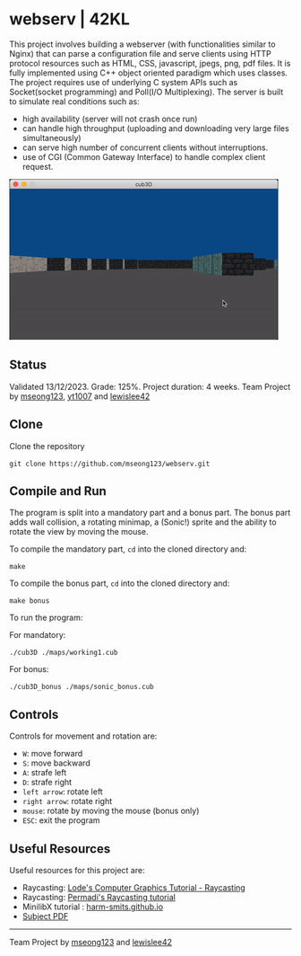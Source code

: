 # webserv | 42KL

This project involves building a webserver (with functionalities similar to Nginx) that can parse a configuration file and serve clients using HTTP protocol resources such as HTML, CSS, javascript, jpegs, png, pdf files. 
It is fully implemented using C++ object oriented paradigm which uses classes. The project requires use of underlying C system APIs such as Socket(socket programming) and Poll(I/O Multiplexing). The server is built
to simulate real conditions such as:
- high availability (server will not crash once run)
- can handle high throughput (uploading and downloading very large files simultaneously)
- can serve high number of concurrent clients without interruptions.
- use of CGI (Common Gateway Interface) to handle complex client request.

![mandatory gif](https://github.com/mseong123/cub3D/blob/edcc79949299fc4c97ee311ca7bee8140a89f2bf/assets/mandatory.gif)

## Status

Validated 13/12/2023. Grade: 125%. Project duration: 4 weeks.
Team Project by [mseong123](https://github.com/mseong123), [yt1007](https://github.com/yt1007) and [lewislee42](https://github.com/lewislee42)

## Clone

Clone the repository

```
git clone https://github.com/mseong123/webserv.git
```

## Compile and Run

The program is split into a mandatory part and a bonus part. The bonus part adds wall collision, a rotating minimap, a (Sonic!) sprite and the ability to rotate the view by moving the mouse.

To compile the mandatory part, `cd` into the cloned directory and:

```shell
make
```

To compile the bonus part, `cd` into the cloned directory and:

```shell
make bonus
```

To run the program:

For mandatory:
```
./cub3D ./maps/working1.cub
```
For bonus:
```
./cub3D_bonus ./maps/sonic_bonus.cub
```
## Controls

Controls for movement and rotation are:

- `W`: move forward
- `S`: move backward
- `A`: strafe left
- `D`: strafe right
- `left arrow`: rotate left
- `right arrow`: rotate right
- `mouse`: rotate by moving the mouse (bonus only)
- `ESC`: exit the program

## Useful Resources

Useful resources for this project are:

- Raycasting: [Lode's Computer Graphics Tutorial - Raycasting](https://lodev.org/cgtutor/raycasting.html)
- Raycasting: [Permadi's Raycasting tutorial](https://permadi.com/1996/05/ray-casting-tutorial-table-of-contents/)
- MinilibX tutorial : [harm-smits.github.io](https://harm-smits.github.io/42docs/libs/minilibx.html)
- [Subject PDF](https://github.com/mseong123/cub3D/blob/main/en.subject.pdf)


---
Team Project by [mseong123](https://github.com/mseong123) and [lewislee42](https://github.com/lewislee42)
